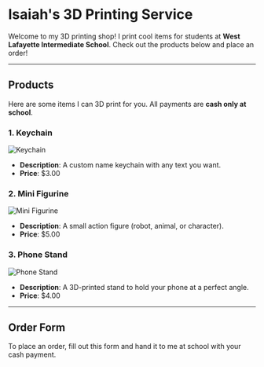 # **Isaiah's 3D Printing Service**
Welcome to my 3D printing shop! I print cool items for students at **West Lafayette Intermediate School**. Check out the products below and place an order!

---
## **Products**
Here are some items I can 3D print for you. All payments are **cash only at school**.

### **1. Keychain**
![Keychain](images/keychain.jpg)
- **Description**: A custom name keychain with any text you want.
- **Price**: $3.00

### **2. Mini Figurine**
![Mini Figurine](images/figurine.jpg)
- **Description**: A small action figure (robot, animal, or character).
- **Price**: $5.00

### **3. Phone Stand**
![Phone Stand](images/phone-stand.jpg)
- **Description**: A 3D-printed stand to hold your phone at a perfect angle.
- **Price**: $4.00

---
## **Order Form**
To place an order, fill out this form and hand it to me at school with your cash payment.
